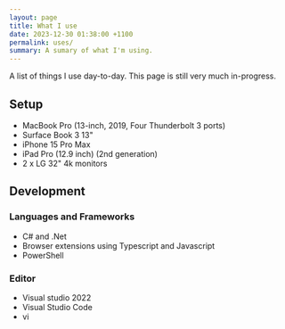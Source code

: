 ```yaml
---
layout: page
title: What I use
date: 2023-12-30 01:38:00 +1100
permalink: uses/
summary: A sumary of what I'm using.
---
```

A list of things I use day-to-day. This page is still very much in-progress.

## Setup

- MacBook Pro  (13-inch, 2019, Four Thunderbolt 3 ports)
- Surface Book 3 13"
- iPhone 15 Pro Max
- iPad Pro (12.9 inch) (2nd generation)
- 2 x LG 32" 4k monitors

## Development

### Languages and Frameworks
- C# and .Net
- Browser extensions using Typescript and Javascript
- PowerShell

### Editor
- Visual studio 2022
- Visual Studio Code
- vi


